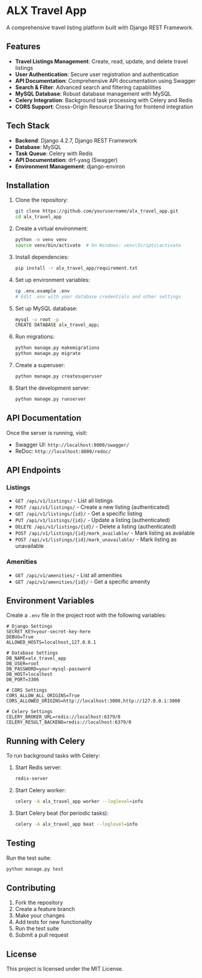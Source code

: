 # ALX Travel App

A comprehensive travel listing platform built with Django REST Framework.

## Features

- **Travel Listings Management**: Create, read, update, and delete travel listings
- **User Authentication**: Secure user registration and authentication
- **API Documentation**: Comprehensive API documentation using Swagger
- **Search & Filter**: Advanced search and filtering capabilities
- **MySQL Database**: Robust database management with MySQL
- **Celery Integration**: Background task processing with Celery and Redis
- **CORS Support**: Cross-Origin Resource Sharing for frontend integration

## Tech Stack

- **Backend**: Django 4.2.7, Django REST Framework
- **Database**: MySQL
- **Task Queue**: Celery with Redis
- **API Documentation**: drf-yasg (Swagger)
- **Environment Management**: django-environ

## Installation

1. Clone the repository:
   ```bash
   git clone https://github.com/yourusername/alx_travel_app.git
   cd alx_travel_app
   ```

2. Create a virtual environment:
   ```bash
   python -m venv venv
   source venv/bin/activate  # On Windows: venv\Scripts\activate
   ```

3. Install dependencies:
   ```bash
   pip install -r alx_travel_app/requirement.txt
   ```

4. Set up environment variables:
   ```bash
   cp .env.example .env
   # Edit .env with your database credentials and other settings
   ```

5. Set up MySQL database:
   ```bash
   mysql -u root -p
   CREATE DATABASE alx_travel_app;
   ```

6. Run migrations:
   ```bash
   python manage.py makemigrations
   python manage.py migrate
   ```

7. Create a superuser:
   ```bash
   python manage.py createsuperuser
   ```

8. Start the development server:
   ```bash
   python manage.py runserver
   ```

## API Documentation

Once the server is running, visit:
- Swagger UI: `http://localhost:8000/swagger/`
- ReDoc: `http://localhost:8000/redoc/`

## API Endpoints

### Listings
- `GET /api/v1/listings/` - List all listings
- `POST /api/v1/listings/` - Create a new listing (authenticated)
- `GET /api/v1/listings/{id}/` - Get a specific listing
- `PUT /api/v1/listings/{id}/` - Update a listing (authenticated)
- `DELETE /api/v1/listings/{id}/` - Delete a listing (authenticated)
- `POST /api/v1/listings/{id}/mark_available/` - Mark listing as available
- `POST /api/v1/listings/{id}/mark_unavailable/` - Mark listing as unavailable

### Amenities
- `GET /api/v1/amenities/` - List all amenities
- `GET /api/v1/amenities/{id}/` - Get a specific amenity

## Environment Variables

Create a `.env` file in the project root with the following variables:

```env
# Django Settings
SECRET_KEY=your-secret-key-here
DEBUG=True
ALLOWED_HOSTS=localhost,127.0.0.1

# Database Settings
DB_NAME=alx_travel_app
DB_USER=root
DB_PASSWORD=your-mysql-password
DB_HOST=localhost
DB_PORT=3306

# CORS Settings
CORS_ALLOW_ALL_ORIGINS=True
CORS_ALLOWED_ORIGINS=http://localhost:3000,http://127.0.0.1:3000

# Celery Settings
CELERY_BROKER_URL=redis://localhost:6379/0
CELERY_RESULT_BACKEND=redis://localhost:6379/0
```

## Running with Celery

To run background tasks with Celery:

1. Start Redis server:
   ```bash
   redis-server
   ```

2. Start Celery worker:
   ```bash
   celery -A alx_travel_app worker --loglevel=info
   ```

3. Start Celery beat (for periodic tasks):
   ```bash
   celery -A alx_travel_app beat --loglevel=info
   ```

## Testing

Run the test suite:
```bash
python manage.py test
```

## Contributing

1. Fork the repository
2. Create a feature branch
3. Make your changes
4. Add tests for new functionality
5. Run the test suite
6. Submit a pull request

## License

This project is licensed under the MIT License.
